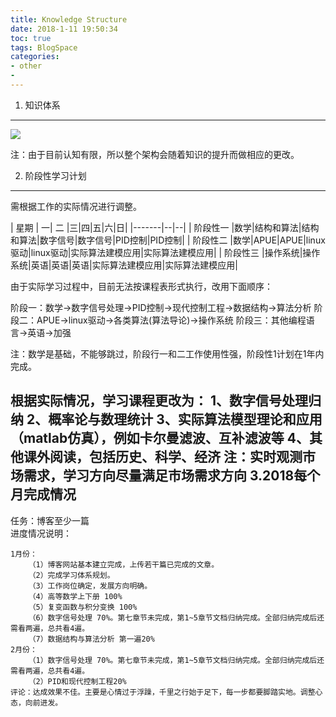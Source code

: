 ```yaml
---
title: Knowledge Structure  
date: 2018-1-11 19:50:34  
toc: true
tags: BlogSpace  
categories:  
- other
- 
---
```


1. 知识体系
------

![](https://i.imgur.com/rVVVF8B.jpg)
<!--more-->
注：由于目前认知有限，所以整个架构会随着知识的提升而做相应的更改。

2. 阶段性学习计划
------  
需根据工作的实际情况进行调整。  

| 星期  |  一|  二  |三|四|五|六|日|
|-------|--|--|
| 阶段性一 |数学|结构和算法|结构和算法|数字信号|数字信号|PID控制|PID控制|
| 阶段性二 |数学|APUE|APUE|linux驱动|linux驱动|实际算法建模应用|实际算法建模应用|
| 阶段性三 |操作系统|操作系统|英语|英语|英语|实际算法建模应用|实际算法建模应用|

由于实际学习过程中，目前无法按课程表形式执行，改用下面顺序：

阶段一：数学->数字信号处理->PID控制->现代控制工程->数据结构->算法分析
阶段二：APUE->linux驱动->各类算法(算法导论)->操作系统
阶段三：其他编程语言->英语->加强

注：数学是基础，不能够跳过，阶段行一和二工作使用性强，阶段性1计划在1年内完成。

根据实际情况，学习课程更改为：
1、数字信号处理归纳
2、概率论与数理统计
3、实际算法模型理论和应用（matlab仿真），例如卡尔曼滤波、互补滤波等
4、其他课外阅读，包括历史、科学、经济
注：实时观测市场需求，学习方向尽量满足市场需求方向
3.2018每个月完成情况
------
 任务：博客至少一篇  
 进度情况说明：

	1月份：
		（1）博客网站基本建立完成，上传若干篇已完成的文章。
		（2）完成学习体系规划。
		（3）工作岗位确定，发展方向明确。
		（4）高等数学上下册 100%
		（5）复变函数与积分变换 100%
		（6）数字信号处理 70%。第七章节未完成，第1~5章节文档归纳完成。全部归纳完成后还需看两遍，总共看4遍。
		（7）数据结构与算法分析 第一遍20%
	2月份：
		（1）数字信号处理 70%。第七章节未完成，第1~5章节文档归纳完成。全部归纳完成后还需看两遍，总共看4遍。
		（2）PID和现代控制工程20%
	评论：达成效果不佳。主要是心情过于浮躁，千里之行始于足下，每一步都要脚踏实地。调整心态，向前进发。